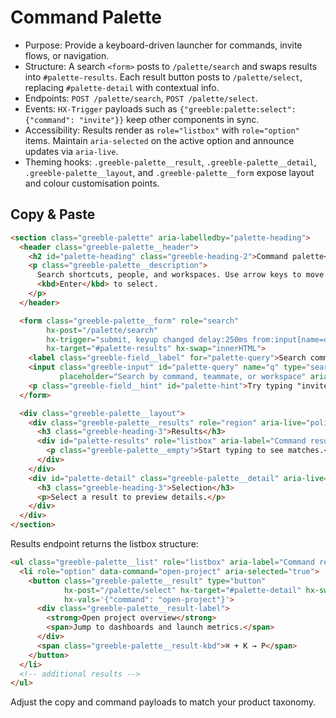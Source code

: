 # Command Palette

- Purpose: Provide a keyboard-driven launcher for commands, invite flows, or navigation.
- Structure: A search `<form>` posts to `/palette/search` and swaps results into `#palette-results`.
  Each result button posts to `/palette/select`, replacing `#palette-detail` with contextual info.
- Endpoints: `POST /palette/search`, `POST /palette/select`.
- Events: `HX-Trigger` payloads such as `{"greeble:palette:select": {"command": "invite"}}` keep
  other components in sync.
- Accessibility: Results render as `role="listbox"` with `role="option"` items. Maintain
  `aria-selected` on the active option and announce updates via `aria-live`.
- Theming hooks: `.greeble-palette__result`, `.greeble-palette__detail`, `.greeble-palette__layout`,
  and `.greeble-palette__form` expose layout and colour customisation points.

## Copy & Paste

```html
<section class="greeble-palette" aria-labelledby="palette-heading">
  <header class="greeble-palette__header">
    <h2 id="palette-heading" class="greeble-heading-2">Command palette</h2>
    <p class="greeble-palette__description">
      Search shortcuts, people, and workspaces. Use arrow keys to move through the results and
      <kbd>Enter</kbd> to select.
    </p>
  </header>

  <form class="greeble-palette__form" role="search"
        hx-post="/palette/search"
        hx-trigger="submit, keyup changed delay:250ms from:input[name=q]"
        hx-target="#palette-results" hx-swap="innerHTML">
    <label class="greeble-field__label" for="palette-query">Search commands</label>
    <input class="greeble-input" id="palette-query" name="q" type="search"
           placeholder="Search by command, teammate, or workspace" aria-describedby="palette-hint" />
    <p class="greeble-field__hint" id="palette-hint">Try typing "invite" or ":settings"</p>
  </form>

  <div class="greeble-palette__layout">
    <div class="greeble-palette__results" role="region" aria-live="polite">
      <h3 class="greeble-heading-3">Results</h3>
      <div id="palette-results" role="listbox" aria-label="Command results">
        <p class="greeble-palette__empty">Start typing to see matches.</p>
      </div>
    </div>
    <div id="palette-detail" class="greeble-palette__detail" aria-live="polite">
      <h3 class="greeble-heading-3">Selection</h3>
      <p>Select a result to preview details.</p>
    </div>
  </div>
</section>
```

Results endpoint returns the listbox structure:

```html
<ul class="greeble-palette__list" role="listbox" aria-label="Command results">
  <li role="option" data-command="open-project" aria-selected="true">
    <button class="greeble-palette__result" type="button"
            hx-post="/palette/select" hx-target="#palette-detail" hx-swap="innerHTML"
            hx-vals='{"command": "open-project"}'>
      <div class="greeble-palette__result-label">
        <strong>Open project overview</strong>
        <span>Jump to dashboards and launch metrics.</span>
      </div>
      <span class="greeble-palette__result-kbd">⌘ + K → P</span>
    </button>
  </li>
  <!-- additional results -->
</ul>
```

Adjust the copy and command payloads to match your product taxonomy.
